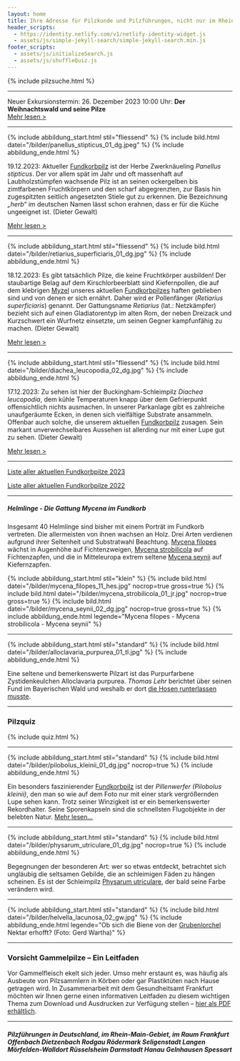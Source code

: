 ```yaml
---
layout: home
title: Ihre Adresse für Pilzkunde und Pilzführungen, nicht nur im Rhein-Main-Gebiet
header_scripts:
  - https://identity.netlify.com/v1/netlify-identity-widget.js
  - assets/js/simple-jekyll-search/simple-jekyll-search.min.js
footer_scripts:
  - assets/js/initializeSearch.js
  - assets/js/shuffleQuiz.js
---
```

{% include pilzsuche.html %}

- - -

Neuer Exkursionstermin: 26. Dezember 2023 10:00 Uhr: **Der Weihnachtswald und seine Pilze**\
[Mehr lesen >](/termine)

- - -

{% include abbildung_start.html stil="fliessend" %}
{% include bild.html datei="/bilder/panellus_stipticus_01_dg.jpeg" %}
{% include abbildung_ende.html %}

19.12.2023: Aktueller [Fundkorbpilz](AA "Glossar-") ist der Herbe Zwerknäueling *Panellus stipticus*. Der vor allem spät im Jahr und oft massenhaft auf Laubholzstümpfen wachsende Pilz ist an seinen ockergelben bis zimtfarbenen Fruchtkörpern und den scharf abgegrenzten, zur Basis hin zugespitzten seitlich angesetzten Stiele gut zu erkennen. Die Bezeichnung *„herb“* im deutschen Namen lässt schon erahnen, dass er für die Küche ungeeignet ist. (Dieter Gewalt)

[Mehr lesen >](/pilze/panellus-stipticus-herber-zwergknäueling)

<div style="clear:  both"></div>

- - -

{% include abbildung_start.html stil="fliessend" %}
{% include bild.html datei="/bilder/retiarius_superficiaris_01_dg.jpg" %}
{% include abbildung_ende.html %}

18.12.2023: Es gibt tatsächlich Pilze, die keine Fruchtkörper ausbilden! Der staubartige Belag auf dem Kirschlorbeerblatt sind Kiefernpollen, die auf dem klebrigen [Myzel](<Myzel "Glossar">) unseres aktuellen [Fundkorbpilzes](AA "Glossar-") haften geblieben sind und von denen er sich ernährt. Daher wird er Pollenfänger (*Retiarius superficiaris*) genannt. Der Gattungsname *Retiarius* (lat.: Netzkämpfer) bezieht sich auf einen Gladiatorentyp im alten Rom, der neben Dreizack und Kurzschwert ein Wurfnetz einsetzte, um seinen Gegner kampfunfähig zu machen. (Dieter Gewalt)

[Mehr lesen >](/pilze/retiarius-superficiaris-pollenfänger)

<div style="clear:  both"></div>   

- - -

{% include abbildung_start.html stil="fliessend" %}
{% include bild.html datei="/bilder/diachea_leucopodia_02_dg.jpg" %}
{% include abbildung_ende.html %}

17.12.2023: Zu sehen ist hier der Buckingham-Schleimpilz *Diachea leucopodia*, dem kühle Temperaturen knapp über dem Gefrierpunkt offensichtlich nichts ausmachen. In unserer Parkanlage gibt es zahlreiche unaufgeräumte Ecken, in denen sich vielfältige Substrate ansammeln. Offenbar auch solche, die unserem aktuellen [Fundkorbpilz](AA "Glossar-") zusagen. Sein markant unverwechselbares Aussehen ist allerding nur mit einer Lupe gut zu sehen. (Dieter Gewalt)

[Mehr lesen >](/pilze/diachaea-leucopodia-buckingham-schleimpilz)

<div style="clear:  both"></div>

- - -

[Liste aller aktuellen Fundkorbpilze 2023](/artikel/liste-aller-aktuellen-fundkorbpilze-2023.html)

[Liste aller aktuellen Fundkorbpilze 2022](/artikel/liste-aller-aktuellen-fundkorbpilze-2022.html)

- - -

##### Helmlinge - Die Gattung *Mycena* im Fundkorb

Insgesamt 40 Helmlinge sind bisher mit einem Porträt im Fundkorb vertreten. Die allermeisten von ihnen wachsen an Holz. Drei Arten verdienen aufgrund ihrer Seltenheit und Substratwahl Beachtung. [Mycena filopes](/pilze/mycena-filopes-zerbrechlicher-fadenhelmling) wächst in Augenhöhe auf Fichtenzweigen, [Mycena strobilicola](/pilze/mycena-strobilicola-fichtenzapfenhelmling) auf Fichtenzapfen, und die in Mitteleuropa extrem seltene [Mycena seynii](/pilze/mycena-seynii-mediterraner-kiefernzapfenhelmling) auf Kiefernzapfen.

{% include abbildung_start.html stil="klein" %}
{% include bild.html datei="/bilder/mycena_filopes_11_hes.jpg" nocrop=true gross=true %}
{% include bild.html datei="/bilder/mycena_strobilicola_01_jr.jpg" nocrop=true gross=true %}
{% include bild.html datei="/bilder/mycena_seynii_02_dg.jpg" nocrop=true gross=true %}
{% include abbildung_ende.html legende="Mycena filopes - Mycena strobilicola - Mycena seynii" %}

- - -

{% include abbildung_start.html stil="standard" %}
{% include bild.html datei="/bilder/alloclavaria_purpurea_01_tl.jpg" %}
{% include abbildung_ende.html %}

Eine seltene und bemerkenswerte Pilzart ist das Purpurfarbene Zystidenkeulchen Alloclavaria purpurea. *Thomas Lehr* berichtet über seinen Fund im Bayerischen Wald und weshalb er dort [die Hosen runterlassen musste](/pilze/alloclavaria-purpurea-purpurfarbenes-zystidenkeulchen).

- - -

### Pilzquiz

{% include quiz.html %}

- - -

{% include abbildung_start.html stil="standard" %}
{% include bild.html datei="/bilder/pilobolus_kleinii_01_dg.jpg" nocrop=true %}
{% include abbildung_ende.html %}

Ein besonders faszinierender [Fundkorbpilz](AA "Glossar-") ist der *Pillenwerfer (Pilobolus kleinii)*, den man so wie auf dem Foto nur mit einer stark vergrößernden Lupe sehen kann. Trotz seiner Winzigkeit ist er ein bemerkenswerter Rekordhalter. Seine Sporenkapseln sind die schnellsten Flugobjekte in der belebten Natur. [Mehr lesen...](/pilze/pilobolus-kleinii-pillenwerfer)

- - -

{% include abbildung_start.html stil="standard" %}
{% include bild.html datei="/bilder/physarum_utriculare_01_dg.jpg" nocrop=true %}
{% include abbildung_ende.html %}

Begegnungen der besonderen Art: wer so etwas entdeckt, betrachtet sich ungläubig die seltsamen Gebilde, die an schleimigen Fäden zu hängen scheinen. Es ist der Schleimpilz [Physarum utriculare](/pilze/physarum-utriculare-fadenfruchtschleimpilz), der bald seine Farbe verändern wird.

- - -

{% include abbildung_start.html stil="standard" %}
{% include bild.html datei="/bilder/helvella_lacunosa_02_gw.jpg" %}
{% include abbildung_ende.html legende="Ob sich die Biene von der <a href='/pilze/helvella-lacunosa-grubenlorchel'>Grubenlorchel</a> Nektar erhofft?  (Foto: Gerd Wartha)" %}

- - -

### Vorsicht Gammelpilze – Ein Leitfaden

Vor Gammelfleisch ekelt sich jeder. Umso mehr erstaunt es, was häufig als Ausbeute von Pilzsammlern in Körben oder gar Plastiktüten nach Hause getragen wird. In Zusammenarbeit mit dem Gesundheitsamt Frankfurt möchten wir Ihnen gerne einen informativen Leitfaden zu diesem wichtigen Thema zum Download und Ausdrucken zur Verfügung stellen – [hier als PDF erhältlich](/assets/docs/Fundkorb.de-Gammelpilze.pdf).

- - -

##### Pilzführungen in Deutschland, im Rhein-Main-Gebiet, im Raum Frankfurt Offenbach Dietzenbach Rodgau Rödermark Seligenstadt Langen Mörfelden-Walldort Rüsselsheim Darmstadt Hanau Gelnhausen Spessart
